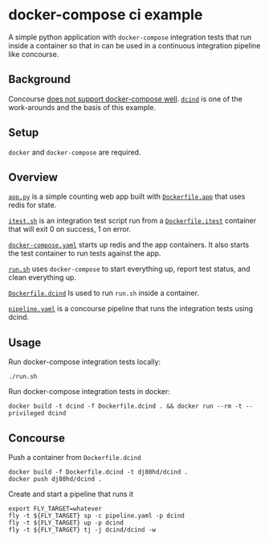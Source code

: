 # docker-compose ci example

A simple python application with `docker-compose` integration tests that run inside a container so that in can be used in a continuous integration pipeline like concourse.

## Background

Concourse [does not support docker-compose well](https://github.com/concourse/concourse/issues/324).  [`dcind`](https://github.com/meAmidos/dcind) is one of the work-arounds and the basis of this example.

## Setup
`docker` and `docker-compose` are required.

## Overview
[`app.py`](app.py) is a simple counting web app built with [`Dockerfile.app`](Dockerfile.app) that uses redis for state.

[`itest.sh`](itest.sh) is an integration test script run from a [`Dockerfile.itest`](Dockerfile.itest) container that will exit 0 on success, 1 on error.

[`docker-compose.yaml`](docker-compose.yaml) starts up redis and the app containers.  It also starts the test container to run tests against the app.

[`run.sh`](run.sh) uses `docker-compose` to start everything up, report test status, and clean everything up.

[`Dockerfile.dcind`](Dockerfile.dcind) Is used to run `run.sh` inside a container.

[`pipeline.yaml`](pipeline.yaml) is a concourse pipeline that runs the integration tests using dcind.

## Usage
Run docker-compose integration tests locally:
```
./run.sh
```

Run docker-compose integration tests in docker:
```
docker build -t dcind -f Dockerfile.dcind . && docker run --rm -t --privileged dcind
```

## Concourse
Push a container from `Dockerfile.dcind`
```
docker build -f Dockerfile.dcind -t dj80hd/dcind .
docker push dj80hd/dcind .
```

Create and start a pipeline that runs it
```
export FLY_TARGET=whatever
fly -t ${FLY_TARGET} sp -c pipeline.yaml -p dcind
fly -t ${FLY_TARGET} up -p dcind
fly -t ${FLY_TARGET} tj -j dcind/dcind -w
```
